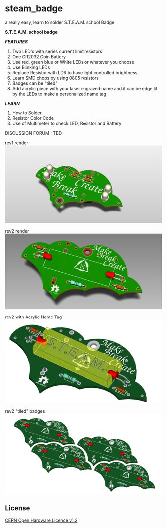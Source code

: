 # steam_badge
a really easy, learn to solder S.T.E.A.M. school Badge

**S.T.E.A.M. school badge**


***FEATURES***

1. Two LED's with series current limit resistors
2. One CR2032 Coin Battery
3. Use red, green blue or White LEDs or whatever you choose
4. Use Blinking LEDs
5. Replace Resistor with LDR to have light controlled brightness
6. Learn SMD chops by using 0805 resistors
7. Badges can be "tiled"
8. Add acrylic piece with your laser engraved name and it can be edge lit by the LEDs to make a personalized name tag

***LEARN***

1. How to Solder
2. Resistor Color Code
3. Use of Multimeter to check LED, Resistor and Battery

DISCUSSION FORUM : TBD

rev1 render
![steam_badge rev1](https://github.com/MakersAsylumIndia/steam_badge/blob/master/badge_kicad/images/badge01.png)

rev2 render
![steam_badge rev2](https://github.com/MakersAsylumIndia/steam_badge/blob/master/badge_kicad/images/badge02.png)

rev2 with Acrylic Name Tag
![steam_badge rev2](https://github.com/MakersAsylumIndia/steam_badge/blob/master/badge_kicad/images/badge06.png)

rev2 "tiled" badges
![steam_badge rev2](https://github.com/MakersAsylumIndia/steam_badge/blob/master/badge_kicad/images/badge04.png)

License
-------
[CERN Open Hardware Licence v1.2 ]

[CERN Open Hardware Licence v1.2 ]:http://www.ohwr.org/attachments/2388/cern_ohl_v_1_2.txt
